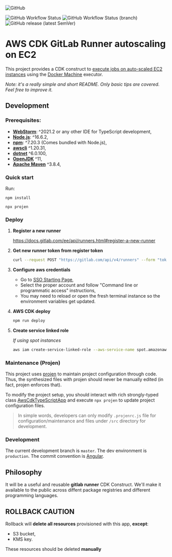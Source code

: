 ![GitHub](https://img.shields.io/github/license/pepperize/cdk-autoscaling-gitlab-runner?style=flat-square)

![GitHub Workflow Status](https://img.shields.io/github/workflow/status/pepperize/cdk-autoscaling-gitlab-runner/release?style=flat-square)
![GitHub Workflow Status (branch)](https://img.shields.io/github/workflow/status/pepperize/cdk-autoscaling-gitlab-runner/release/master?label=release&style=flat-square)
![GitHub release (latest SemVer)](https://img.shields.io/github/v/release/pepperize/cdk-autoscaling-gitlab-runner?sort=semver&style=flat-square)

# AWS CDK GitLab Runner autoscaling on EC2

This project provides a CDK construct to [execute jobs on auto-scaled EC2 instances](https://docs.gitlab.com/runner/configuration/runner_autoscale_aws/index.html) using the [Docker Machine](https://docs.gitlab.com/runner/executors/docker_machine.html) executor.

_Note: it's a really simple and short README. Only basic tips are covered. Feel free to improve it._

## Development

### Prerequisites:

- **[WebStorm](https://www.jetbrains.com/phpstorm/)**: ^2021.2 or any other IDE for TypeScript development,
- **[Node.js](https://nodejs.org/download/release/v14.6.0/)**: ^16.6.2,
- **[npm](https://www.npmjs.com/package/npm/v/6.14.6)**: ^7.20.3 (Comes bundled with Node.js),
- **[awscli](https://docs.aws.amazon.com/cli/latest/userguide/install-cliv2.html)** ^1.20.31,
- **[dotnet](https://docs.microsoft.com/en-us/dotnet/core/install/)** ^6.0.100,
- **[OpenJDK](https://jdk.java.net/)** ^11,
- **[Apache Maven](https://jdk.java.net/)** ^3.8.4,

### Quick start

Run:

```
npm install
```

```
npx projen
```

### Deploy

1. **Register a new runner**

   https://docs.gitlab.com/ee/api/runners.html#register-a-new-runner

1. **Get new runner token from register token**

   ```sh
   curl --request POST "https://gitlab.com/api/v4/runners" --form "token=<your register token>" --form "description=gitlab-runner-pepperize" --form "tag_list=<environment name>"
   ```

1. **Configure aws credentials**

   - Go to [SSO Starting Page](https://pepperize.awsapps.com/),
   - Select the proper account and follow "Command line or programmatic access" instructions,
   - You may need to reload or open the fresh terminal instance so the environment variables get updated.

1. **AWS CDK deploy**

   ```sh
   npm run deploy
   ```

1. **Create service linked role**

   _If using spot instances_

   ```sh
   aws iam create-service-linked-role --aws-service-name spot.amazonaws.com
   ```

### Maintenance (Projen)

This project uses [projen](https://github.com/projen/projen) to maintain project configuration through code. Thus, the synthesized files with projen should never be manually edited (in fact, projen enforces that).

To modify the project setup, you should interact with rich strongly-typed
class [AwsCdkTypeScriptApp](https://github.com/projen/projen/blob/master/API.md#projen-awscdktypescriptapp) and
execute `npx projen` to update project configuration files.

> In simple words, developers can only modify `.projenrc.js` file for configuration/maintenance and files under `/src` directory for development.

### Development

The current development branch is `master`. The dev environment is `production`. The commit convention is [Angular](https://github.com/angular/angular/blob/22b96b9/CONTRIBUTING.md#-commit-message-guidelines).

## Philosophy

It will be a useful and reusable **gitlab runner** CDK Construct. We'll make it available to the public across diffent package registries and different programming languages.

## ROLLBACK CAUTION

Rollback will **delete all resources** provisioned with this app, **except**:

- S3 bucket,
- KMS key.

These resources should be deleted **manually**
